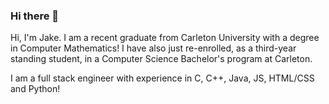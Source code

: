 ### Hi there 👋

Hi, I'm Jake. I am a recent graduate from Carleton University with a degree in Computer Mathematics! I have also just re-enrolled, as a third-year standing student, in a Computer Science Bachelor's program at Carleton.

I am a full stack engineer with experience in C, C++, Java, JS, HTML/CSS and Python!

<!--
**jakesoule/jakesoule** is a ✨ _special_ ✨ repository because its `README.md` (this file) appears on your GitHub profile.

Here are some ideas to get you started:

- 🔭 I’m currently working on ...
- 🌱 I’m currently learning ...
- 👯 I’m looking to collaborate on ...
- 🤔 I’m looking for help with ...
- 💬 Ask me about ...
- 📫 How to reach me: ...
- 😄 Pronouns: ...
- ⚡ Fun fact: ...
-->
